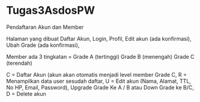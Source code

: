 # Tugas3AsdosPW

Pendaftaran Akun dan Member
 
Halaman yang dibuat
 Daftar Akun, 
 Login, 
 Profil, 
 Edit akun (ada konfirmasi), 
 Ubah Grade (ada konfirmasi), 

Member ada 3 tingkatan =
Grade A (tertinggi)
Grade B (menengah)
Grade C (terendah)
 
C  = Daftar Akun (akun akan otomatis menjadi level member Grade C, 
R  = Menampilkan data user sesudah daftar, 
U  = Edit akun (Nama, Alamat, TTL, No HP, Email, Password), Upgrade Grade Ke A / B atau Down Grade ke B/C, 
D  = Delete akun
